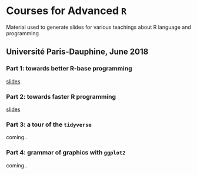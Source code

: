 # Courses for Advanced `R`

Material used to generate slides for various teachings about R language and programming

## Université Paris-Dauphine, June 2018

### Part 1: towards better R-base programming

[slides](https://github.com/jchiquet/CourseAdvancedR/raw/master/201806_Dauphine/R_base_programming.pdf)

### Part 2: towards faster R programming 

[slides](https://github.com/jchiquet/CourseAdvancedR/raw/master/201806_Dauphine/R_faster_programming.pdf)

### Part 3: a tour of the `tidyverse`

coming..

### Part 4: grammar of graphics with `ggplot2`

coming..
